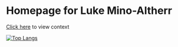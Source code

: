#  Homepage for Luke Mino-Altherr

[Click here](https://luke-mino-altherr.github.io/) to view context

[![Top Langs](https://github-readme-stats.vercel.app/api/top-langs/?username=luke-mino-altherr&langs_count=10&layout=compact)](https://github.com/anuraghazra/github-readme-stats)

